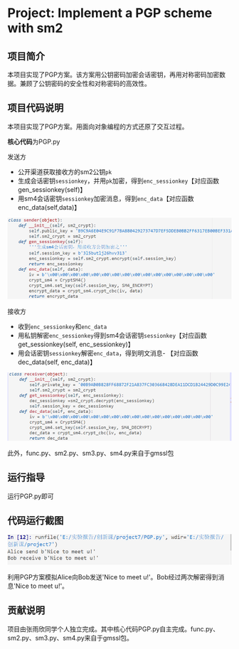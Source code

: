 # Project: Implement a PGP scheme with sm2
## 项目简介

本项目实现了PGP方案。该方案用公钥密码加密会话密钥，再用对称密码加密数据。兼顾了公钥密码的安全性和对称密码的高效性。
## 项目代码说明

本项目实现了PGP方案。用面向对象编程的方式还原了交互过程。

**核心代码**为PGP.py

发送方

- 公开渠道获取接收方的sm2公钥`pk`
- 生成会话密钥`sessionkey`，并用`pk`加密，得到`enc_sessionkey`【对应函数gen_sessionkey(self)】
- 用sm4会话密钥`sessionkey`加密消息，得到`enc_data`【对应函数enc_data(self,data)】

![Image text](https://github.com/rainppy/crypto/blob/e517c2cbf1f3538dba4328b47f2633a930b70399/project7/pic/code1.png)

接收方

- 收到`enc_sessionkey`和`enc_data`
- 用私钥解密`enc_sessionkey`得到sm4会话密钥`sessionkey`【对应函数get_sessionkey(self, enc_sessionkey)】
- 用会话密钥`sessionkey`解密`enc_data`，得到明文消息- 【对应函数dec_data(self, enc_data)】



![Image text](https://github.com/rainppy/crypto/blob/e517c2cbf1f3538dba4328b47f2633a930b70399/project7/pic/code2.png)

此外，func.py、sm2.py、sm3.py、sm4.py来自于gmssl包

## 运行指导

运行PGP.py即可

## 代码运行截图

![Image text](https://github.com/rainppy/crypto/blob/e517c2cbf1f3538dba4328b47f2633a930b70399/project7/pic/shoot.png)

利用PGP方案模拟Alice向Bob发送'Nice to meet u!'。Bob经过两次解密得到消息'Nice to meet u!'。

## 贡献说明

项目由张雨欣同学个人独立完成。其中核心代码PGP.py自主完成。func.py、sm2.py、sm3.py、sm4.py来自于gmssl包。
